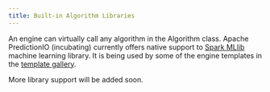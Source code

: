 ```yaml
---
title: Built-in Algorithm Libraries
---
```


An engine can virtually call any algorithm in the Algorithm class. Apache
PredictionIO (incubating) currently offers native support to [Spark
MLlib](http://spark.apache.org/docs/latest/mllib-guide.html) machine learning
library. It is being used by some of the engine templates in the [template
gallery](/gallery/template-gallery).

More library support will be added soon.
